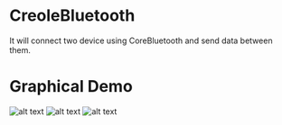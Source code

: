 # CreoleBluetooth
It will connect two device using CoreBluetooth and send data between them.


# Graphical Demo

![alt text](https://dl.dropbox.com/s/qiooen45wu79e1b/Bluetooth1.jpg)
![alt text](https://dl.dropbox.com/s/qqbxzaf6xjye1a0/Bluetooth2.jpg)
![alt text](https://dl.dropbox.com/s/q3khmzn7ifw8tke/Bluetooth3.jpg)
